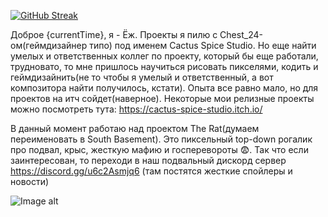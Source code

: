 [![GitHub Streak](https://streak-stats.demolab.com?user=YUJECK&theme=apprentice&hide_border=true)](https://git.io/streak-stats)

Доброе {currentTime}, я - Ёж. Проекты я пилю с Chest_24-ом(геймдизайнер типо) под именем Cactus Spice Studio. Но еще найти умелых и ответственных коллег по проекту, который бы еще работали, трудновато, то мне пришлось научиться рисовать пикселями, кодить и геймдизайнить(не то чтобы я умелый и ответственный, а вот композитора найти получилось, кстати). Опыта все равно мало, но для проектов на итч сойдет(наверное). Некоторые мои релизные проекты можно посмотреть тута: https://cactus-spice-studio.itch.io/

В данный момент работаю над проектом The Rat(думаем переименовать в South Basement). Это пиксельный top-down рогалик про подвал, крыс, жесткую мафию и госперевороты 😨. Так что если заинтересован, то переходи в наш подвальный дискорд сервер https://discord.gg/u6c2Asmjq6 (там постятся жесткие спойлеры и новости)

![Image alt](https://github.com/{YUJECK}/{YUJECK}/raw/{branch}/{YUJECK/RatSleep.gif}/RatSleep.gif)

